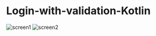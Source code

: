 # Login-with-validation-Kotlin
![screen1](https://user-images.githubusercontent.com/72887609/128504716-695ec8bc-fbf1-44bc-a6f3-31fa3c795e36.JPG)
![screen2](https://user-images.githubusercontent.com/72887609/128504721-93d19878-fc64-4d4a-9259-0ad0680e92c0.JPG)

